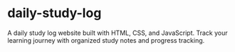 # daily-study-log
A daily study log website built with HTML, CSS, and JavaScript. Track your learning journey with organized study notes and progress tracking.
